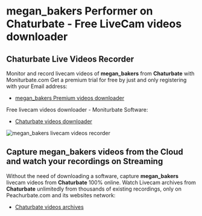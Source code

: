 # megan_bakers Performer on Chaturbate - Free LiveCam videos downloader

## Chaturbate Live Videos Recorder

Monitor and record livecam videos of **megan_bakers** from **Chaturbate** with Moniturbate.com
Get a premium trial for free by just and only registering with your Email address:
* [megan_bakers Premium videos downloader](https://moniturbate.com/request-demo-licence-key.html)

Free livecam videos downloader - Moniturbate Software:
* [Chaturbate videos downloader](https://moniturbate.com/moniturbate-download-software.html)

![megan_bakers livecam videos recorder](https://peachurnet.com/templates/moniturbate-software.png)


## Capture megan_bakers videos from the Cloud and watch your recordings on Streaming

Without the need of downloading a software, capture **megan_bakers** livecam videos from **Chaturbate** 100% online.
Watch Livecam archives from **Chaturbate** unlimitedly from thousands of existing recordings, only on Peachurbate.com and its websites network:
* [Chaturbate videos archives](https://peachurnet.com/)